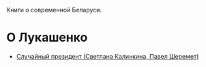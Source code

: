 Книги о современной Беларуси.

# О Лукашенко

- [Случайный президент (Светлана Калинкина, Павел Шеремет)](./haphazard-president)
